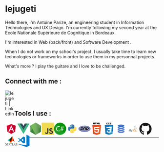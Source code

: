 # lejugeti
 
 Hello there, I'm Antoine Parize, an engineering student in Information Technologies and UX Design. I'm currently following my second year at the Ecole Nationale Supérieure de Cognitique in Bordeaux.

 I'm interested in Web (back/front) and Software Development .

 When I do not work on my school's project, I usually take time to learn new technologies or frameworks in order to use them in my personnal projects.

 What's more ? I play the guitare and I love to be challenged.

 ## Connect with me :

[<img align="left" alt="lejugeti | LinkedIn" width="30px" src="https://cdn.jsdelivr.net/npm/simple-icons@v3/icons/linkedin.svg" />][linkedin]

</br>
</br>

## Tools I use :

[<img align="left" alt="Vuejs" width="40px" src="https://raw.githubusercontent.com/github/explore/78df643247d429f6cc873026c0622819ad797942/topics/angular/angular.png"/>][angular]
[<img align="left" alt="Vuejs" width="40px" src="https://raw.githubusercontent.com/github/explore/78df643247d429f6cc873026c0622819ad797942/topics/vue/vue.png"/>][vuejs]
[<img align="left" alt="Node.js" width="40px" src="https://raw.githubusercontent.com/github/explore/80688e429a7d4ef2fca1e82350fe8e3517d3494d/topics/nodejs/nodejs.png"/>][nodejs]
[<img align="left" alt="JavaScript" width="40px" src="https://raw.githubusercontent.com/github/explore/80688e429a7d4ef2fca1e82350fe8e3517d3494d/topics/javascript/javascript.png"/>][javascript]
[<img align="left" alt="Csharp" width="40px" src="https://raw.githubusercontent.com/github/explore/78df643247d429f6cc873026c0622819ad797942/topics/csharp/csharp.png"/>][csharp]
[<img align="left" alt="Python" width="40px" src="https://raw.githubusercontent.com/github/explore/78df643247d429f6cc873026c0622819ad797942/topics/python/python.png"/>][python]
[<img align="left" alt="PHP" width="40px" src="https://raw.githubusercontent.com/github/explore/78df643247d429f6cc873026c0622819ad797942/topics/php/php.png"/>][php]
[<img align="left" alt="HTML5" width="40px" src="https://raw.githubusercontent.com/github/explore/80688e429a7d4ef2fca1e82350fe8e3517d3494d/topics/html/html.png"/>][html]
[<img align="left" alt="CSS3" width="40px" src="https://raw.githubusercontent.com/github/explore/80688e429a7d4ef2fca1e82350fe8e3517d3494d/topics/css/css.png"/>][css]
[<img align="left" alt="SQL" width="40px" src="https://raw.githubusercontent.com/github/explore/80688e429a7d4ef2fca1e82350fe8e3517d3494d/topics/sql/sql.png"/>][sql]
[<img align="left" alt="MySQL" width="40px" src="https://raw.githubusercontent.com/github/explore/80688e429a7d4ef2fca1e82350fe8e3517d3494d/topics/mysql/mysql.png"/>][mysql]
[<img align="left" alt="GitHub" width="40px" src="https://raw.githubusercontent.com/github/explore/78df643247d429f6cc873026c0622819ad797942/topics/github/github.png"/>][github]
[<img align="left" alt="Matlab" width="40px" src="https://raw.githubusercontent.com/github/explore/78df643247d429f6cc873026c0622819ad797942/topics/matlab/matlab.png"/>][matlab]
[<img align="left" alt="Visual Studio Code" width="40px" src="https://raw.githubusercontent.com/github/explore/80688e429a7d4ef2fca1e82350fe8e3517d3494d/topics/visual-studio-code/visual-studio-code.png"/>][visualCode]

</br>
</br>

[csharp]: https://docs.microsoft.com/fr-fr/dotnet/csharp/
[linkedin]: https://www.linkedin.com/in/antoine-parize-813580184/
[python]: https://www.python.org/doc/
[angular]: https://angular.io/
[vuejs]: https://vuejs.org/
[javascript]: https://developer.mozilla.org/fr/docs/Web/JavaScript
[php]: https://www.php.net/
[html]: https://developer.mozilla.org/fr/docs/Web/HTML
[css]: https://developer.mozilla.org/fr/docs/Web/CSS
[nodejs]: https://nodejs.org/en/docs/
[sql]: https://sql.sh/
[mysql]: https://dev.mysql.com/doc/
[github]: https://github.com/
[matlab]: https://fr.mathworks.com/help/matlab/
[visualCode]: https://code.visualstudio.com/docs

---
